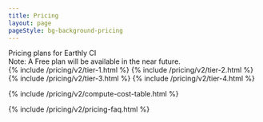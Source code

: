 ```yaml
---
title: Pricing
layout: page
pageStyle: bg-background-pricing
---
```


<link rel="stylesheet" href="/assets/css/subpage.css">

<div class="text-xl lg:text-2xl text-slate-500 -mt-4 pt-1 pb-3">
    Pricing plans for Earthly CI 
</div>

<div class="text-base text-slate-500 -mt-4 pt-2 pb-3">
   <span class="font-semibold"> Note:</span> A Free plan will be available in the near future.
</div>

<div class="grid grid-cols-1 gap-4 lg:gap-2 lg:grid-cols-4 mb-12 relative z-10">
  {% include /pricing/v2/tier-1.html  %}
  {% include /pricing/v2/tier-2.html  %}
  {% include /pricing/v2/tier-3.html  %}
  {% include /pricing/v2/tier-4.html  %}

</div>

{% include /pricing/v2/compute-cost-table.html  %}

{% include /pricing/v2/pricing-faq.html  %}
